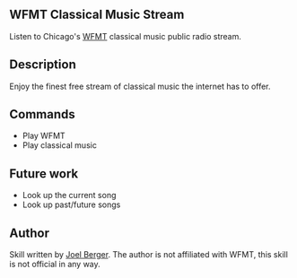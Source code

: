## WFMT Classical Music Stream

Listen to Chicago's [WFMT](https://www.wfmt.com/) classical music public radio stream.

## Description

Enjoy the finest free stream of classical music the internet has to offer.

## Commands

* Play WFMT
* Play classical music

## Future work

* Look up the current song
* Look up past/future songs

## Author

Skill written by [Joel Berger](https://github.com/jberger).
The author is not affiliated with WFMT, this skill is not official in any way.

